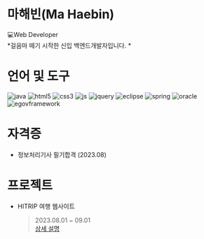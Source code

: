 # 마해빈(Ma Haebin)
💻Web Developer <br>
*걸음마 떼기 시작한 신입 백엔드개발자입니다.
*

# 언어 및 도구
![java](https://img.shields.io/badge/Java-ED8B00?style=for-the-badge&logo=openjdk&logoColor=white)
![html5](https://img.shields.io/badge/HTML5-E34F26?style=for-the-badge&logo=html5&logoColor=white)
![css3](https://img.shields.io/badge/CSS-239120?&style=for-the-badge&logo=css3&logoColor=white)
![js](https://img.shields.io/badge/JavaScript-F7DF1E?style=for-the-badge&logo=JavaScript&logoColor=white)
![jquery](https://img.shields.io/badge/jQuery-0769AD?style=for-the-badge&logo=jquery&logoColor=white)
![eclipse](https://img.shields.io/badge/Eclipse-2C2255?style=for-the-badge&logo=eclipse&logoColor=white)
![spring](https://img.shields.io/badge/Spring-6DB33F?style=for-the-badge&logo=spring&logoColor=white)
![oracle](https://img.shields.io/badge/Oracle-F80000?style=for-the-badge&logo=oracle&logoColor=black)
![egovframework](https://img.shields.io/badge/egovframework-2C2255?style=for-the-badge&logoColor=black)
</div>

#

# 자격증
* 정보처리기사 필기합격 (2023.08)

# 프로젝트
* HITRIP 여행 웹사이트
  > 2023.08.01 ~ 09.01 <br>[상세 설명](https://github.com/Malvin222/Project_HITRIP)

